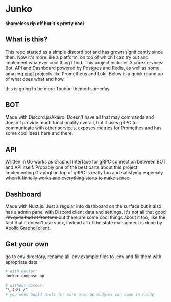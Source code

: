 # Junko

#### ~~shameless rip off but it's pretty cool~~

## What is this?

This repo started as a simple discord bot and has grown significantly since then. Now it's more like a platform, on top of which I can try out and implement whatever cool thing I find. This project includes 3 core services: Bot, API and Dashboard powered by Postgres and Redis, as well as some amazing [cncf](https://www.cncf.io/) projects like Prometheus and Loki. Below is a quick round up of what does what and how. 

~~this is going to be more Touhou themed someday~~

## BOT

Made with Discord.js/Akairo. Doesn't have all that may commands and doesn't provide much functionality overall, but it uses gRPC to communicate with other services, exposes metrics for Promethes and has some cool ideas here and there.

## API

Written in Go works as Graphql interface for gRPC connection between BOT and API itself. Propably one of the best parts about this project. Implementing Graphql on top of gRPC is really fun and satisfying <s>especialy when it finnally works and everything starts to make sence.</s>

## Dashboard

Made with Nuxt.js. Just a regular info dashboard on the surface but it also has a admin panel with Discord client data and settings. It's not all that good <s> I'm quite bad at frontend </s> but there are some cool things about it too, like the fact that it doesn't use vuex, instead all of the state managment is done by Apollo Graphql client.

## Get your own

go to env directory, rename all .env.example files to .env and fill them with apropriate data

```bash
# with docker:
docker-compose up

# without docker:
¯\_(ツ)_/¯
# you need build tools for sure also Go modules can come in handy
```